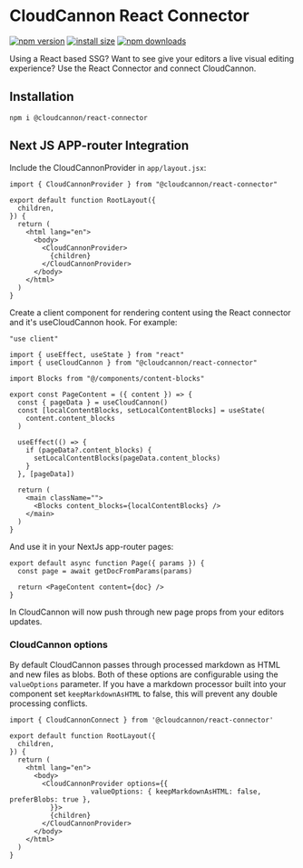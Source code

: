 # CloudCannon React Connector

[![npm version](https://img.shields.io/npm/v/@cloudcannon/react-connector.svg)](https://www.npmjs.org/package/@cloudcannon/react-connector)
[![install size](https://packagephobia.now.sh/badge?p=@cloudcannon/react-connector)](https://packagephobia.now.sh/result?p=@cloudcannon/react-connector)
[![npm downloads](https://img.shields.io/npm/dm/@cloudcannon/react-connector.svg)](http://npm-stat.com/charts.html?package=@cloudcannon/react-connector)

Using a React based SSG? Want to see give your editors a live visual editing experience? Use the React Connector and connect CloudCannon.

## Installation

```
npm i @cloudcannon/react-connector
```

## Next JS APP-router Integration

Include the CloudCannonProvider in `app/layout.jsx`:

```
import { CloudCannonProvider } from "@cloudcannon/react-connector"

export default function RootLayout({
  children,
}) {
  return (
    <html lang="en">
      <body>
        <CloudCannonProvider>
          {children}
        </CloudCannonProvider>
      </body>
    </html>
  )
}

```

Create a client component for rendering content using the React connector and it's useCloudCannon hook. For example:

```
"use client"

import { useEffect, useState } from "react"
import { useCloudCannon } from "@cloudcannon/react-connector"

import Blocks from "@/components/content-blocks"

export const PageContent = ({ content }) => {
  const { pageData } = useCloudCannon()
  const [localContentBlocks, setLocalContentBlocks] = useState(
    content.content_blocks
  )

  useEffect(() => {
    if (pageData?.content_blocks) {
      setLocalContentBlocks(pageData.content_blocks)
    }
  }, [pageData])

  return (
    <main className="">
      <Blocks content_blocks={localContentBlocks} />
    </main>
  )
}

```

And use it in your NextJs app-router pages:

```
export default async function Page({ params }) {
  const page = await getDocFromParams(params)

  return <PageContent content={doc} />
}
```

In CloudCannon will now push through new page props from your editors updates.

### CloudCannon options

By default CloudCannon passes through processed markdown as HTML and new files as blobs. Both of these options are configurable
using the `valueOptions` parameter. If you have a markdown processor built into your component set `keepMarkdownAsHTML`
to false, this will prevent any double processing conflicts.

```
import { CloudCannonConnect } from '@cloudcannon/react-connector'

export default function RootLayout({
  children,
}) {
  return (
    <html lang="en">
      <body>
        <CloudCannonProvider options={{
					valueOptions: { keepMarkdownAsHTML: false, preferBlobs: true },
          }}>
          {children}
        </CloudCannonProvider>
      </body>
    </html>
  )
}
```
